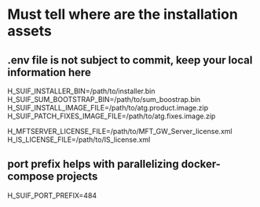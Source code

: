 # Must tell where are the installation assets

## .env file is not subject to commit, keep your local information here

H_SUIF_INSTALLER_BIN=/path/to/installer.bin
H_SUIF_SUM_BOOTSTRAP_BIN=/path/to/sum_boostrap.bin
H_SUIF_INSTALL_IMAGE_FILE=/path/to/atg.product.image.zip
H_SUIF_PATCH_FIXES_IMAGE_FILE=/path/to/atg.fixes.image.zip

H_MFTSERVER_LICENSE_FILE=/path/to/MFT_GW_Server_license.xml
H_IS_LICENSE_FILE=/path/to/IS_license.xml

## port prefix helps with parallelizing docker-compose projects

H_SUIF_PORT_PREFIX=484
